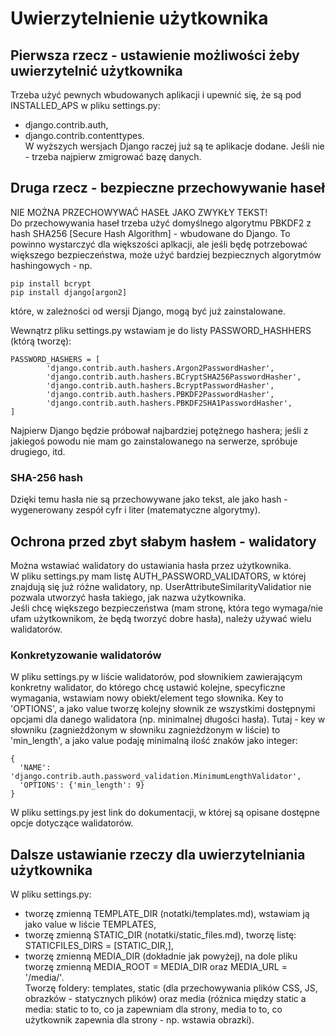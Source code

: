 # Uwierzytelnienie użytkownika  
## Pierwsza rzecz - ustawienie możliwości żeby uwierzytelnić użytkownika  
Trzeba użyć pewnych wbudowanych aplikacji i upewnić się, że są pod INSTALLED_APS w pliku settings.py:  
- django.contrib.auth,  
- django.contrib.contenttypes.  
W wyższych wersjach Django raczej już są te aplikacje dodane. Jeśli nie - trzeba najpierw zmigrować bazę danych.  
  
## Druga rzecz - bezpieczne przechowywanie haseł  
NIE MOŻNA PRZECHOWYWAĆ HASEŁ JAKO ZWYKŁY TEKST!  
Do przechowywania haseł trzeba użyć domyślnego algorytmu PBKDF2 z hash SHA256 [Secure Hash Algorithm] - wbudowane do Django. To powinno wystarczyć dla większości aplkacji, ale jeśli będę potrzebować większego bezpieczeństwa, może użyć bardziej bezpiecznych algorytmów hashingowych - np.  
```
pip install bcrypt
pip install django[argon2]
```
które, w zależności od wersji Django, mogą być już zainstalowane.  
  
Wewnątrz pliku settings.py wstawiam je do listy PASSWORD_HASHHERS (którą tworzę):  
```
PASSWORD_HASHERS = [
        'django.contrib.auth.hashers.Argon2PasswordHasher',
        'django.contrib.auth.hashers.BCryptSHA256PasswordHasher',
        'django.contrib.auth.hashers.BcryptPasswordHasher',
        'django.contrib.auth.hashers.PBKDF2PasswordHasher',
        'django.contrib.auth.hashers.PBKDF2SHA1PasswordHasher',
]
```  
Najpierw Django będzie próbował najbardziej potężnego hashera; jeśli z jakiegoś powodu nie mam go zainstalowanego na serwerze, spróbuje drugiego, itd.  
  
### SHA-256 hash  
Dzięki temu hasła nie są przechowywane jako tekst, ale jako hash - wygenerowany zespół cyfr i liter (matematyczne algorytmy).  
  
## Ochrona przed zbyt słabym hasłem - walidatory   
Można wstawiać walidatory do ustawiania hasła przez użytkownika.  
W pliku settings.py mam listę AUTH_PASSWORD_VALIDATORS, w której znajdują się już różne walidatory, np. UserAttributeSimilarityValidatior nie pozwala utworzyć hasła takiego, jak nazwa użytkownika.  
Jeśli chcę większego bezpieczeństwa (mam stronę, która tego wymaga/nie ufam użytkownikom, że będą tworzyć dobre hasła), należy używać wielu walidatorów.  
### Konkretyzowanie walidatorów  
W pliku settings.py w liście walidatorów, pod słownikiem zawierającym konkretny walidator, do którego chcę ustawić kolejne, specyficzne wymagania, wstawiam nowy obiekt/element tego słownika. Key to 'OPTIONS', a jako value tworzę kolejny słownik ze wszystkimi dostępnymi opcjami dla danego walidatora (np. minimalnej długości hasła). Tutaj - key w słowniku (zagnieżdżonym w słowniku zagnieżdżonym w liście) to 'min_length', a jako value podaję minimalną ilość znaków jako integer:  
```
{
  'NAME': 'django.contrib.auth.password_validation.MinimumLengthValidator',
  'OPTIONS': {'min_length': 9}
}
```
W pliku settings.py jest link do dokumentacji, w której są opisane dostępne opcje dotyczące walidatorów.  
  
## Dalsze ustawianie rzeczy dla uwierzytelniania użytkownika  
W pliku settings.py:  
- tworzę zmienną TEMPLATE_DIR (notatki/templates.md), wstawiam ją jako value w liście TEMPLATES,  
- tworzę zmienną STATIC_DIR (notatki/static_files.md), tworzę listę: STATICFILES_DIRS = [STATIC_DIR,],  
- tworzę zmienną MEDIA_DIR (dokładnie jak powyżej), na dole pliku tworzę zmienną MEDIA_ROOT = MEDIA_DIR oraz MEDIA_URL = '/media/'.  
Tworzę foldery: templates, static (dla przechowywania plików CSS, JS, obrazków - statycznych plików) oraz media (różnica między static a media: static to to, co ja zapewniam dla strony, media to to, co użytkownik zapewnia dla strony - np. wstawia obrazki).
